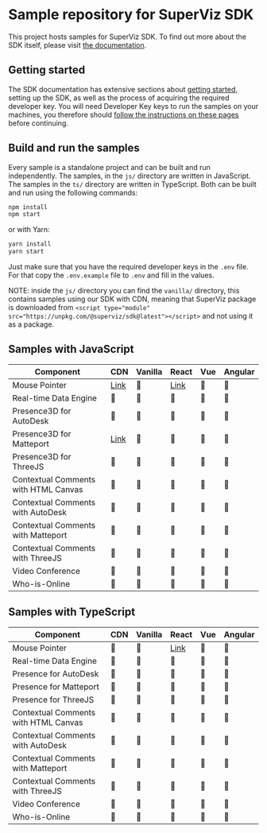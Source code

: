 # Sample repository for SuperViz SDK

This project hosts samples for SuperViz SDK. To find out more about the SDK itself, please visit [the documentation](https://docs.superviz.com/).

## Getting started

The SDK documentation has extensive sections about [getting started](https://docs.superviz.com/getting-started/quickstart), setting up the SDK, as well as the process of acquiring the required developer key. You will need Developer Key keys to run the samples on your machines, you therefore should [follow the instructions on these pages](https://docs.superviz.com/getting-started/setting-account) before continuing.

## Build and run the samples

Every sample is a standalone project and can be built and run independently. The samples, in the `js/` directory are written in JavaScript. The samples in the `ts/` directory are written in TypeScript. Both can be built and run using the following commands:

```bash
npm install
npm start
```

or with Yarn:

```bash
yarn install
yarn start
```

Just make sure that you have the required developer keys in the `.env` file. For that copy the `.env.example` file to `.env` and fill in the values.

NOTE: inside the `js/` directory you can find the `vanilla/` directory, this contains samples using our SDK with CDN, meaning that SuperViz package is downloaded from `<script type="module" src="https://unpkg.com/@superviz/sdk@latest"></script>` and not using it as a package.

## Samples with JavaScript

| Component                            | CDN                             | Vanilla | React                             | Vue | Angular |
| ------------------------------------ | ------------------------------- | ------- | --------------------------------- | --- | ------- |
| Mouse Pointer                        | [Link](/js/cdn/mouse-pointers/) | 🔄️     | [Link](/js/react/mouse-pointers/) | 🔄️ | 🔄️     |
| Real-time Data Engine                | 🔄️                             | 🔄️     | 🔄️                               | 🔄️ | 🔄️     |
| Presence3D for AutoDesk              | 🔄️                             | 🔄️     | 🔄️                               | 🔄️ | 🔄️     |
| Presence3D for Matteport             | [Link](/js/cdn/matterport/)     | 🔄️     | 🔄️                               | 🔄️ | 🔄️     |
| Presence3D for ThreeJS               | 🔄️                             | 🔄️     | 🔄️                               | 🔄️ | 🔄️     |
| Contextual Comments with HTML Canvas | 🔄️                             | 🔄️     | 🔄️                               | 🔄️ | 🔄️     |
| Contextual Comments with AutoDesk    | 🔄️                             | 🔄️     | 🔄️                               | 🔄️ | 🔄️     |
| Contextual Comments with Matteport   | 🔄️                             | 🔄️     | 🔄️                               | 🔄️ | 🔄️     |
| Contextual Comments with ThreeJS     | 🔄️                             | 🔄️     | 🔄️                               | 🔄️ | 🔄️     |
| Video Conference                     | 🔄️                             | 🔄️     | 🔄️                               | 🔄️ | 🔄️     |
| Who-is-Online                        | 🔄️                             | 🔄️     | 🔄️                               | 🔄️ | 🔄️     |

## Samples with TypeScript

| Component                            | CDN | Vanilla | React                             | Vue | Angular |
| ------------------------------------ | --- | ------- | --------------------------------- | --- | ------- |
| Mouse Pointer                        | 🔄️ | 🔄️     | [Link](/ts/react/mouse-pointers/) | 🔄️ | 🔄️     |
| Real-time Data Engine                | 🔄️ | 🔄️     | 🔄️                               | 🔄️ | 🔄️     |
| Presence for AutoDesk                | 🔄️ | 🔄️     | 🔄️                               | 🔄️ | 🔄️     |
| Presence for Matteport               | 🔄️ | 🔄️     | 🔄️                               | 🔄️ | 🔄️     |
| Presence for ThreeJS                 | 🔄️ | 🔄️     | 🔄️                               | 🔄️ | 🔄️     |
| Contextual Comments with HTML Canvas | 🔄️ | 🔄️     | 🔄️                               | 🔄️ | 🔄️     |
| Contextual Comments with AutoDesk    | 🔄️ | 🔄️     | 🔄️                               | 🔄️ | 🔄️     |
| Contextual Comments with Matteport   | 🔄️ | 🔄️     | 🔄️                               | 🔄️ | 🔄️     |
| Contextual Comments with ThreeJS     | 🔄️ | 🔄️     | 🔄️                               | 🔄️ | 🔄️     |
| Video Conference                     | 🔄️ | 🔄️     | 🔄️                               | 🔄️ | 🔄️     |
| Who-is-Online                        | 🔄️ | 🔄️     | 🔄️                               | 🔄️ | 🔄️     |
